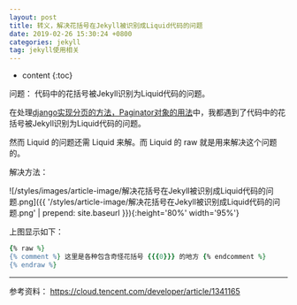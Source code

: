 ```yaml
---
layout: post
title: 转义，解决花括号在Jekyll被识别成Liquid代码的问题
date: 2019-02-26 15:30:24 +0800
categories: jekyll
tag: jekyll使用相关
---
```


* content
{:toc}




问题：
代码中的花括号被Jekyll识别为Liquid代码的问题。


在处理<a target="_blank" href="{{ '/2019/02/26/django实现分页的方法-Paginator对象的用法/' | prepend: site.baseurl }}">django实现分页的方法，Paginator对象的用法</a>中，我都遇到了代码中的花括号被Jekyll识别为Liquid代码的问题。<!-- more -->


然而 Liquid 的问题还需 Liquid 来解。而 Liquid 的 raw 就是用来解决这个问题的。


解决方法：

![/styles/images/article-image/解决花括号在Jekyll被识别成Liquid代码的问题.png]({{ '/styles/article-image/解决花括号在Jekyll被识别成Liquid代码的问题.png' | prepend: site.baseurl  }}){:height='80%' width='95%'}

上图显示如下：
```ruby
{% raw %}
{% comment %} 这里是各种包含奇怪花括号 {{{0}}} 的地方 {% endcomment %}
{% endraw %}
```

------------
参考资料：
<a target="_blank" href="https://cloud.tencent.com/developer/article/1341165">https://cloud.tencent.com/developer/article/1341165</a>
